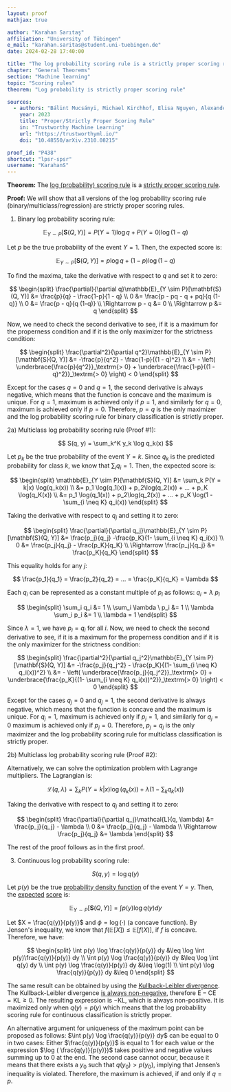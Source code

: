 ```yaml
---
layout: proof
mathjax: true

author: "Karahan Sarıtaş"
affiliation: "University of Tübingen"
e_mail: "karahan.saritas@student.uni-tuebingen.de"
date: 2024-02-28 17:40:00

title: "The log probability scoring rule is a strictly proper scoring rule"
chapter: "General Theorems"
section: "Machine learning"
topic: "Scoring rules"
theorem: "Log probability is strictly proper scoring rule"

sources:
  - authors: "Bálint Mucsányi, Michael Kirchhof, Elisa Nguyen, Alexander Rubinstein, Seong Joon Oh"
    year: 2023
    title: "Proper/Strictly Proper Scoring Rule"
    in: "Trustworthy Machine Learning"
    url: "https://trustworthyml.io/"
    doi: "10.48550/arXiv.2310.08215"

proof_id: "P438"
shortcut: "lpsr-spsr"
username: "KarahanS"
---
```



**Theorem:** The [log (probability) scoring rule](/D/lpsr) is a [strictly proper scoring rule](/D/spsr).

**Proof:** We will show that all versions of the log probability scoring rule (binary/multiclass/regression) are strictly proper scoring rules.

1) Binary log probability scoring rule:

$$
\mathbb{E}_{Y \sim P}[\mathbf{S}(Q, Y)] = P(Y = 1) \log q + P(Y = 0) \log (1 - q)
$$

Let $p$ be the true probability of the event $Y = 1$. Then, the expected score is:

$$
\mathbb{E}_{Y \sim P}[\mathbf{S}(Q, Y)] = p \log q + (1 - p) \log (1 - q)
$$

To find the maxima, take the derivative with respect to $q$ and set it to zero:

$$
\begin{split}
\frac{\partial}{\partial q}\mathbb{E}_{Y \sim P}[\mathbf{S}(Q, Y)] &= \frac{p}{q} - \frac{1-p}{1 - q} \\
0 &= \frac{p  - pq - q + pq}{q (1-q)} \\
0 &= \frac{p - q}{q (1-q)} \\
\Rightarrow p - q &= 0 \\
\Rightarrow p &= q
\end{split}
$$

Now, we need to check the second derivative to see, if it is a maximum for the properness condition and if it is the only maximizer for the strictness condition:

$$
\begin{split}
\frac{\partial^2}{\partial q^2}\mathbb{E}_{Y \sim P}[\mathbf{S}(Q, Y)] &= -\frac{p}{q^2} - \frac{1-p}{(1 - q)^2} \\
&= - \left( \underbrace{\frac{p}{q^2}}_\textrm{> 0} + \underbrace{\frac{1-p}{(1 - q)^2}}_\textrm{> 0} \right) < 0
\end{split}
$$

Except for the cases $q=0$ and $q=1$, the second derivative is always negative, which means that the function is concave and the maximum is unique. For $q = 1$, maximum is achieved only if $p = 1$, and similarly for $q = 0$, maximum is achieved only if $p = 0$. Therefore, $p = q$ is the only maximizer and the log probability scoring rule for binary classification is strictly proper. 

2a) Multiclass log probability scoring rule (Proof #1):

$$
S(q, y) = \sum_k^K y_k \log q_k(x)
$$

Let $p_k$ be the true probability of the event $Y = k$. Since $q_k$ is the predicted probability for class $k$, we know that $\sum_i q_i = 1$. Then, the expected score is:

$$
\begin{split}
\mathbb{E}_{Y \sim P}[\mathbf{S}(Q, Y)] &= \sum_k P(Y = k|x) \log(q_k(x)) \\
&= p_1 \log(q_1(x)) + p_2\log(q_2(x)) + ... + p_K \log(q_K(x)) \\
&= p_1 \log(q_1(x)) + p_2\log(q_2(x)) + ... + p_K \log(1 - \sum_{i \neq K} q_i(x))
\end{split}
$$

Taking the derivative with respect to $q_j$ and setting it to zero:

$$
\begin{split}
\frac{\partial}{\partial q_j}\mathbb{E}_{Y \sim P}[\mathbf{S}(Q, Y)] &= \frac{p_j}{q_j} -\frac{p_K}{1- \sum_{i \neq K} q_i(x)} \\
0 &= \frac{p_j}{q_j} - \frac{p_K}{q_K} \\
\Rightarrow \frac{p_j}{q_j} &= \frac{p_K}{q_K}
\end{split}
$$

This equality holds for any $j$:

$$
\frac{p_1}{q_1} = \frac{p_2}{q_2} = ... = \frac{p_K}{q_K} = \lambda
$$

Each $q_i$ can be represented as a constant multiple of $p_i$ as follows: $q_i = \lambda \ p_i$

$$
\begin{split}
\sum_i q_i &= 1 \\
\sum_i \lambda \ p_i &= 1 \\
\lambda \sum_i p_i &= 1 \\
\lambda = 1
\end{split}
$$

Since $\lambda = 1$, we have $p_i = q_i$ for all $i$. Now, we need to check the second derivative to see, if it is a maximum for the properness condition and if it is the only maximizer for the strictness condition:

$$
\begin{split}
\frac{\partial^2}{\partial q_j^2}\mathbb{E}_{Y \sim P}[\mathbf{S}(Q, Y)] &= -\frac{p_j}{q_j^2} - \frac{p_K}{(1- \sum_{i \neq K} q_i(x))^2}  \\
&= - \left( \underbrace{\frac{p_j}{q_j^2}}_\textrm{> 0} + \underbrace{\frac{p_K}{(1- \sum_{i \neq K} q_i(x))^2}}_\textrm{> 0} \right) < 0
\end{split}
$$

Except for the cases $q_j=0$ and $q_j=1$, the second derivative is always negative, which means that the function is concave and the maximum is unique. For $q_j = 1$, maximum is achieved only if $p_j = 1$, and similarly for $q_j = 0$ maximum is achieved only if $p_j = 0$. Therefore, $p_j = q_j$ is the only maximizer and the log probability scoring rule for multiclass classification is strictly proper.

2b) Multiclass log probability scoring rule (Proof #2):

Alternatively, we can solve the optimization problem with Lagrange multipliers. The Lagrangian is:

$$
\mathcal{L}(q, \lambda) = \sum_k P(Y = k|x) \log(q_k(x)) + \lambda \left(1 - \sum_k q_k(x)\right)
$$

Taking the derivative with respect to $q_j$ and setting it to zero:

$$
\begin{split}
\frac{\partial}{\partial q_j}\mathcal{L}(q, \lambda) &= \frac{p_j}{q_j} - \lambda \\
0 &= \frac{p_j}{q_j} - \lambda \\
\Rightarrow \frac{p_j}{q_j} &= \lambda
\end{split}
$$

The rest of the proof follows as in the first proof.

3) Continuous log probability scoring rule:

$$
S(q, y) = \log q(y)
$$

Let $p(y)$ be the true [probability density function](/D/pdf) of the event $Y = y$. Then, the [expected](/D/mean) [score](/D/sf) is:

$$
\mathbb{E}_{Y \sim P}[\mathbf{S}(Q, Y)] = \int p(y) \log q(y) dy
$$

Let $X = \frac{q(y)}{p(y)}$ and $\phi = \log(\cdot)$ (a concave function). By Jensen's inequality, we know that $f(\mathbb{E}[X]) \leq \mathbb{E}[f(X)]$, if $f$ is concave. Therefore, we have:

$$
\begin{split}
\int p(y) \log \frac{q(y)}{p(y)} dy &\leq \log \int p(y)\frac{q(y)}{p(y)} dy \\
\int p(y) \log \frac{q(y)}{p(y)} dy &\leq \log \int q(y) dy \\
\int p(y) \log \frac{q(y)}{p(y)} dy &\leq \log(1) \\
\int p(y) \log \frac{q(y)}{p(y)} dy &\leq 0
\end{split}
$$

The same result can be obtained by using the [Kullback-Leibler divergence](/D/kl). The Kullback-Leibler divergence [is always non-negative](/P/kl-nonneg2), therefore $\text{E} - \text{CE} = \text{KL} \geq 0$. The resulting expression is $-\text{KL}$, which is always non-positive. It is maximized only when $q(y) = p(y)$ which means that the log probability scoring rule for continuous classification is strictly proper.

An alternative argument for uniqueness of the maximum point can be proposed as follows: $\int p(y) \log \frac{q(y)}{p(y)} dy$ can be equal to $0$ in two cases: Either $\frac{q(y)}{p(y)}$ is equal to $1$ for each value or the expression $\log ( \frac{q(y)}{p(y)})$ takes positive and negative values summing up to $0$ at the end. The second case cannot occur, because it means that there exists a $y_0$ such that $q(y_0) > p(y_0)$, implying that Jensen’s inequality is violated. Therefore, the maximum is achieved, if and only if $q = p$.
